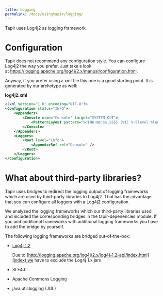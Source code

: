 ```yaml
---
title: Logging
permalink: /docs/usingtapir/logging/
---
```


Tapir uses Log4j2 as logging framework.

# Configuration

Tapir does not recommend any configuration style. You can configure
Log4j2 the way you prefer. Just take a look
at https://logging.apache.org/log4j/2.x/manual/configuration.html.

Anyway, if you prefer using a xml file this one is a good starting
point. It is generated by our archetype as well:

**log4j2.xml**

``` xml
<?xml version="1.0" encoding="UTF-8"?>
<Configuration status="INFO">
    <Appenders>
        <Console name="Console" target="SYSTEM_OUT">
            <PatternLayout pattern="%d{HH:mm:ss.SSS} [%t] %-5level %logger{36} - %msg%n" />
        </Console>
    </Appenders>
    <Loggers>
        <Root level="info">
            <AppenderRef ref="Console" />
        </Root>
    </Loggers>
</Configuration>
```

# What about third-party libraries?

Tapir uses bridges to redirect the logging output of logging frameworks
which are used by third-party libraries to Log4j2. That has the
advantage that you can configure all loggers with a Log4j2
configuration.

We analyzed the logging frameworks which our third-party libraries used
and included the corresponding bridges in the tapir-depenencies module.
If you add additional frameworks with additional logging frameworks you
have to add the bridge by yourself.

The following logging frameworks are bridged out-of-the-box:

-   [Log4j 1.2](https://logging.apache.org/log4j/1.2/)

    Due to
    [http://logging.apache.org/log4j/2.x/log4j-1.2-api/index.html](index) we
    have to exclude the Log4j 1.x jars

-   SLF4J
-   Apache Commons Logging
-   java.util.logging (JUL)
